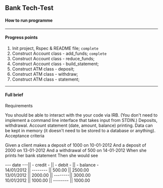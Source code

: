 ## Bank Tech-Test

#### How to run programme

---

#### Progress points
1) Init project, Rspec & README file; `complete` <br>
2) Construct Account class - add_funds; `complete` <br>
3) Construct Account class - reduce_funds; <br>
4) Construct Account class - build_statement; <br>
5) Construct ATM class - deposit; <br>
6) Construct ATM class - withdraw; <br>
7) Construct ATM class - statement; <br>

---

#### Full brief
Requirements

You should be able to interact with the your code via IRB. (You don't need to implement a command line interface that takes input from STDIN.)
Deposits, withdrawal.
Account statement (date, amount, balance) printing.
Data can be kept in memory (it doesn't need to be stored to a database or anything).
Acceptance criteria

Given a client makes a deposit of 1000 on 10-01-2012 And a deposit of 2000 on 13-01-2012 And a withdrawal of 500 on 14-01-2012 When she prints her bank statement Then she would see

--- date ---|| - credit - || - debit - || - balance -  <br>
14/01/2012 || -------- ||  500.00 || 2500.00 <br>
13/01/2012 || 2000.00 || --------|| 3000.00 <br>
10/01/2012 || 1000.00 || -------- || 1000.00
